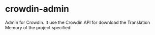 # crowdin-admin
Admin for Crowdin. It use the Crowdin API for download the Translation Memory of the project specified
